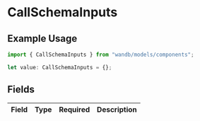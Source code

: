 # CallSchemaInputs

## Example Usage

```typescript
import { CallSchemaInputs } from "wandb/models/components";

let value: CallSchemaInputs = {};
```

## Fields

| Field       | Type        | Required    | Description |
| ----------- | ----------- | ----------- | ----------- |